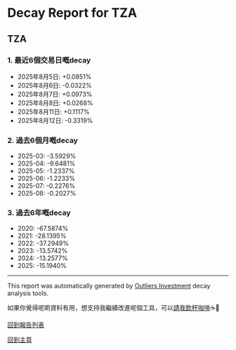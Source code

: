 # Decay Report for TZA

## TZA

### 1. 最近6個交易日嘅decay

- 2025年8月5日: +0.0851%
- 2025年8月6日: -0.0322%
- 2025年8月7日: +0.0973%
- 2025年8月8日: +0.0268%
- 2025年8月11日: +0.1117%
- 2025年8月12日: -0.3319%

### 2. 過去6個月嘅decay

- 2025-03: -3.5929%
- 2025-04: -9.6481%
- 2025-05: -1.2337%
- 2025-06: -1.2233%
- 2025-07: -0.2276%
- 2025-08: -0.2027%

### 3. 過去6年嘅decay

- 2020: -67.5874%
- 2021: -28.1395%
- 2022: -37.2949%
- 2023: -13.5742%
- 2024: -13.2577%
- 2025: -15.1940%

------------------------------
This report was automatically generated by [Outliers Investment](https://outliersecon.github.io/Outliers-Investment/) decay analysis tools.

如果你覺得呢啲資料有用，想支持我繼續改進呢個工具，可以[請我飲杯咖啡](https://buymeacoffee.com/outliersecon)☕🙏

[回到報告列表](https://outliersecon.github.io/Outliers-Investment/reports/reports_public)

[回到主頁](https://outliersecon.github.io/Outliers-Investment/)